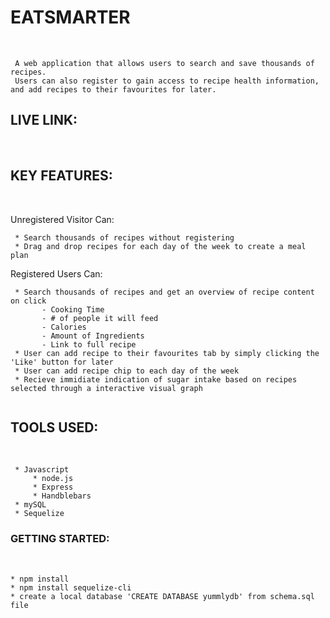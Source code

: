 # EATSMARTER 
</br>

```
 A web application that allows users to search and save thousands of recipes. 
 Users can also register to gain access to recipe health information, and add recipes to their favourites for later. 
```

## LIVE LINK: 
</br>

## KEY FEATURES: 
</br>

 Unregistered Visitor Can: 
```
 * Search thousands of recipes without registering 
 * Drag and drop recipes for each day of the week to create a meal plan 
```
 Registered Users Can: 
```
 * Search thousands of recipes and get an overview of recipe content on click
       - Cooking Time 
       - # of people it will feed
       - Calories 
       - Amount of Ingredients 
       - Link to full recipe 
 * User can add recipe to their favourites tab by simply clicking the 'Like' button for later 
 * User can add recipe chip to each day of the week 
 * Recieve immidiate indication of sugar intake based on recipes selected through a interactive visual graph
 
```

## TOOLS USED: 
</br>

```
 * Javascript 
     * node.js
     * Express
     * Handblebars
 * mySQL
 * Sequelize
```

### GETTING STARTED: 
</br>

```
* npm install
* npm install sequelize-cli
* create a local database 'CREATE DATABASE yummlydb' from schema.sql file
```



